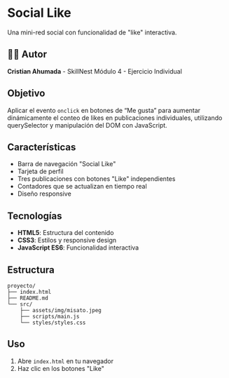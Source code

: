 # Social Like

Una mini-red social con funcionalidad de "like" interactiva.

## 👨‍💻 Autor

**Cristian Ahumada** - SkillNest Módulo 4 - Ejercicio Individual

## Objetivo

Aplicar el evento `onclick` en botones de “Me gusta” para aumentar dinámicamente el conteo de likes en publicaciones individuales, utilizando querySelector y manipulación del DOM con JavaScript.

## Características

-   Barra de navegación "Social Like"
-   Tarjeta de perfil
-   Tres publicaciones con botones "Like" independientes
-   Contadores que se actualizan en tiempo real
-   Diseño responsive

## Tecnologías

-   **HTML5**: Estructura del contenido
-   **CSS3**: Estilos y responsive design
-   **JavaScript ES6**: Funcionalidad interactiva

## Estructura

```
proyecto/
├── index.html
├── README.md
└── src/
    ├── assets/img/misato.jpeg
    ├── scripts/main.js
    └── styles/styles.css
```

## Uso

1. Abre `index.html` en tu navegador
2. Haz clic en los botones "Like"
